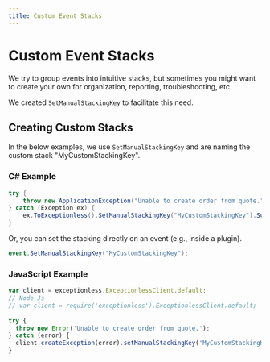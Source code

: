 ```yaml
---
title: Custom Event Stacks
---
```

# Custom Event Stacks  

We try to group events into intuitive stacks, but sometimes you might want to create your own for organization, reporting, troubleshooting, etc.

We created `SetManualStackingKey` to facilitate this need.

## Creating Custom Stacks

In the below examples, we use `SetManualStackingKey` and are naming the custom stack "MyCustomStackingKey".

### C# Example
```csharp
try {
    throw new ApplicationException("Unable to create order from quote.");
} catch (Exception ex) {
    ex.ToExceptionless().SetManualStackingKey("MyCustomStackingKey").Submit();
}
```

Or, you can set the stacking directly on an event (e.g., inside a plugin).

```csharp
event.SetManualStackingKey("MyCustomStackingKey");
```

### JavaScript Example
```javascript
var client = exceptionless.ExceptionlessClient.default;
// Node.Js
// var client = require('exceptionless').ExceptionlessClient.default;
 
try {
  throw new Error('Unable to create order from quote.');
} catch (error) {
  client.createException(error).setManualStackingKey('MyCustomStackingKey').submit();
}
```